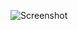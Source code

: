 ![Screenshot](https://github.com/VytisJ/Node-React/assets/137100104/108336d9-94f2-4e62-af31-8f21c93dd3a1)
